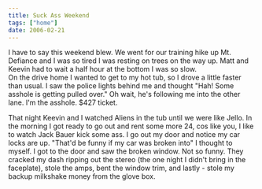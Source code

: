 ```yaml
---
title: Suck Ass Weekend
tags: ["home"]
date: 2006-02-21
---
```

I have to say this weekend blew.  We went for our training hike up Mt. Defiance and I was so tired I was resting on trees on the way up.  Matt and Keevin had to wait a half hour at the bottom I was so slow.<br />
On the drive home I wanted to get to my hot tub, so I drove a little faster than usual.  I saw the police lights behind me and thought "Hah!  Some asshole is getting pulled over."  Oh wait, he's following me into the other lane.  <emphasis>I'm</emphasis> the asshole.  $427 ticket.


That night Keevin and I watched Aliens in the tub until we were like Jello.  In the morning I got ready to go out and rent some more 24, cos like you, I like to watch Jack Bauer kick some ass.  I go out my door and notice my car locks are up.  "That'd be funny if my car was broken into" I thought to myself.
I got to the door and saw the broken window.  Not so funny.  They cracked my dash ripping out the stereo (the one night I didn't bring in the faceplate), stole the amps, bent the window trim, and lastly - stole my backup milkshake money from the glove box.
